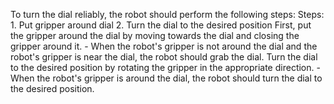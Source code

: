To turn the dial reliably, the robot should perform the following steps:
    Steps:  1. Put gripper around dial  2. Turn the dial to the desired position
    First, put the gripper around the dial by moving towards the dial and closing the gripper around it.
    - When the robot's gripper is not around the dial and the robot's gripper is near the dial, the robot should grab the dial.
    Turn the dial to the desired position by rotating the gripper in the appropriate direction.
    - When the robot's gripper is around the dial, the robot should turn the dial to the desired position.